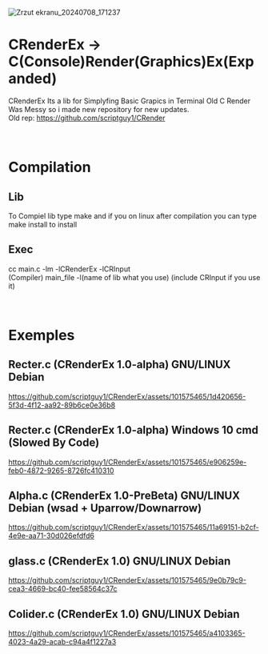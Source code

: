 ![Zrzut ekranu_20240708_171237](https://github.com/GRATHRRAM/CRenderEx/assets/101575465/b306bc6d-f6c3-44e9-acb7-9d9321f3c56d)

# CRenderEx -> C(Console)Render(Graphics)Ex(Expanded)
CRenderEx Its a lib for Simplyfing Basic Grapics in Terminal
Old C Render Was Messy so i made new repository for new updates.</br>
Old rep: https://github.com/scriptguy1/CRender</br>
</br>
</br>
# Compilation
## Lib
To Compiel lib type make and if you on linux after compilation you can type make install to install
## Exec
cc main.c -lm -lCRenderEx -lCRInput</br>
(Compiler) main_file -l(name of lib what you use) (include CRInput if you use it)</br>
</br>
</br>
# Exemples
## Recter.c (CRenderEx 1.0-alpha) GNU/LINUX Debian
https://github.com/scriptguy1/CRenderEx/assets/101575465/1d420656-5f3d-4f12-aa92-89b6ce0e36b8

## Recter.c (CRenderEx 1.0-alpha) Windows 10 cmd (Slowed By Code)
https://github.com/scriptguy1/CRenderEx/assets/101575465/e906259e-feb0-4872-9265-8726fc410310

## Alpha.c (CRenderEx 1.0-PreBeta) GNU/LINUX Debian (wsad + Uparrow/Downarrow)
https://github.com/scriptguy1/CRenderEx/assets/101575465/11a69151-b2cf-4e9e-aa71-30d026efdfd6

## glass.c (CRenderEx 1.0) GNU/LINUX Debian
https://github.com/scriptguy1/CRenderEx/assets/101575465/9e0b79c9-cea3-4669-bc40-fee58564c37c

## Colider.c (CRenderEx 1.0) GNU/LINUX Debian
https://github.com/scriptguy1/CRenderEx/assets/101575465/a4103365-4023-4a29-acab-c94a4f1227a3
